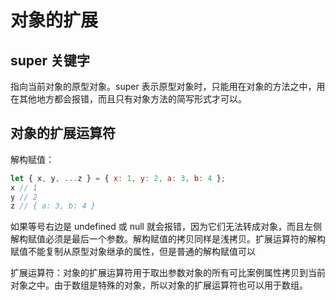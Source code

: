 # 对象的扩展

## super 关键字

指向当前对象的原型对象。super 表示原型对象时，只能用在对象的方法之中，用在其他地方都会报错，而且只有对象方法的简写形式才可以。

## 对象的扩展运算符

解构赋值：

```javascript
let { x, y, ...z } = { x: 1, y: 2, a: 3, b: 4 };
x // 1
y // 2
z // { a: 3, b: 4 }
```

如果等号右边是 undefined 或 null 就会报错，因为它们无法转成对象，而且左侧解构赋值必须是最后一个参数。解构赋值的拷贝同样是浅拷贝。扩展运算符的解构赋值不能复制从原型对象继承的属性，但是普通的解构赋值可以

扩展运算符：对象的扩展运算符用于取出参数对象的所有可比案例属性拷贝到当前对象之中。由于数组是特殊的对象，所以对象的扩展运算符也可以用于数组。
